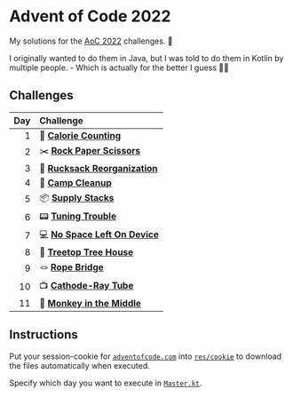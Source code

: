# Advent of Code 2022

My solutions for the [AoC 2022](https://adventofcode.com/2022) challenges. :christmas_tree:

I originally wanted to do them in Java, but I was told to do them in Kotlin by multiple people. - Which is actually for the better I guess :man_shrugging:

## Challenges
| Day | Challenge                                                                 |
|----:|:--------------------------------------------------------------------------|
|   1 | :potato: **[Calorie Counting](src/december/December1.kt)**                |
|   2 | :scissors: **[Rock Paper Scissors](src/december/December2.kt)**           |
|   3 | :school_satchel: **[Rucksack Reorganization](src/december/December3.kt)** |
|   4 | :broom: **[Camp Cleanup](src/december/December4.kt)**                     |
|   5 | :package: **[Supply Stacks](src/december/December5.kt)**                  |
|   6 | :pager: **[Tuning Trouble](src/december/December6.kt)**                   |
|   7 | :computer: **[No Space Left On Device](src/december/December7.kt)**       |
|   8 | :evergreen_tree: **[Treetop Tree House](src/december/December8.kt)**      |
|   9 | :knot: **[Rope Bridge](src/december/December9.kt)**                       |
|  10 | :tv: **[Cathode-Ray Tube](src/december/December10.kt)**                   |
|  11 | :monkey: **[Monkey in the Middle](src/december/December11.kt)**           |

## Instructions

Put your session-cookie for [`adventofcode.com`](https://adventofcode.com/2022) into [`res/cookie`](res/cookie) to download the files automatically when executed.

Specify which day you want to execute in [`Master.kt`](src/Master.kt).
